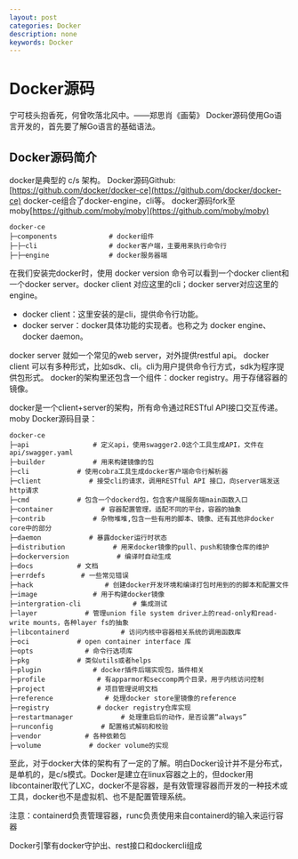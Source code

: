 ```yaml
---
layout: post
categories: Docker
description: none
keywords: Docker
---
```

# Docker源码
宁可枝头抱香死，何曾吹落北风中。——郑思肖《画菊》
Docker源码使用Go语言开发的，首先要了解Go语言的基础语法。

## Docker源码简介

docker是典型的 c/s 架构。
Docker源码Github:[https://github.com/docker/docker-ce](https://github.com/docker/docker-ce)
docker-ce组合了docker-engine，cli等。
docker源码fork至moby[https://github.com/moby/moby](https://github.com/moby/moby)

```text
docker-ce
├─components             # docker组件
├─├─cli                  # docker客户端，主要用来执行命令行
├─├─engine               # docker服务器端
```

在我们安装完docker时，使用 docker version 命令可以看到一个docker client和一个docker server。docker client 对应这里的cli；docker server对应这里的engine。
- docker client：这里安装的是cli，提供命令行功能。
- docker server：docker具体功能的实现者。也称之为 docker engine、docker daemon。

docker server 就如一个常见的web server，对外提供restful api。
docker client 可以有多种形式，比如sdk、cli。cli为用户提供命令行方式，sdk为程序提供包形式。
docker的架构里还包含一个组件：docker registry。用于存储容器的镜像。


docker是一个client+server的架构，所有命令通过RESTful API接口交互传递。
moby Docker源码目录：

```text
docker-ce
├─api                # 定义api，使用swagger2.0这个工具生成API，文件在api/swagger.yaml
├─builder            # 用来构建镜像的包
├─cli            # 使用cobra工具生成docker客户端命令行解析器
├─client            # 接受cli的请求，调用RESTful API 接口，向server端发送http请求
├─cmd            # 包含一个dockerd包，包含客户端服务端main函数入口
├─container            # 容器配置管理，适配不同的平台，容器的抽象
├─contrib            # 杂物堆堆,包含一些有用的脚本、镜像、还有其他非docker core中的部分
├─daemon            # 暴露docker运行时状态
├─distribution            # 用来docker镜像的pull、push和镜像仓库的维护
├─dockerversion            # 编译时自动生成
├─docs           # 文档
├─errdefs         # 一些常见错误
├─hack                  # 创建docker开发环境和编译打包时用到的的脚本和配置文件
├─image              # 用于构建docker镜像
├─intergration-cli             # 集成测试
├─layer            # 管理union file system driver上的read-only和read-write mounts，各种layer fs的抽象
├─libcontainerd             # 访问内核中容器相关系统的调用函数库
├─oci            # open container interface 库
├─opts             # 命令行选项库
├─pkg            # 类似utils或者helps
├─plugin             # docker插件后端实现包，插件相关
├─profile             # 有apparmor和seccomp两个目录，用于内核访问控制
├─project             # 项目管理说明文档
├─reference             # 处理docker store里镜像的reference
├─registry            # docker registry仓库实现
├─restartmanager            # 处理重启后的动作，是否设置“always”
├─runconfig            # 配置格式解码和校验
├─vendor           # 各种依赖包
├─volume            # docker volume的实现
```
至此，对于docker大体的架构有了一定的了解。明白Docker设计并不是分布式，是单机的，是c/s模式。Docker是建立在linux容器之上的，但docker用libcontainer取代了LXC，docker不是容器，是有效管理容器而开发的一种技术或工具，docker也不是虚拟机、也不是配置管理系统。

注意：containerd负责管理容器，runc负责使用来自containerd的输入来运行容器

Docker引擎有docker守护出、rest接口和dockercli组成
